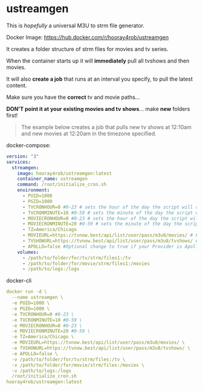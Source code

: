 # ustreamgen
This is *hopefully* a universal M3U to strm file generator.  

Docker Image: https://hub.docker.com/r/hooray4rob/ustreamgen  

It creates a folder structure of strm files for movies and tv series.

When the container starts up it will **immediately** pull all tvshows and then movies. 

It will also **create a job** that runs at an interval you specify, to pull the latest content.  

Make sure you have the **correct** tv and movie paths...  

**DON'T point it at your existing movies and tv shows**... make **new** folders first!

> The example below creates a job that pulls new tv shows at 12:10am and new movies at 12:20am in the timezone specified.

docker-compose:
```yaml
version: "3"
services:
  streamgen:
    image: hooray4rob/ustreamgen:latest
    container_name: ustreamgen
    command: /root/initialize_cron.sh
    environment:
      - PUID=1000
      - PGID=1000
      - TVCRONHOUR=0 #0-23 # sets the hour of the day the script will run again for tv shows
      - TVCRONMINUTE=10 #0-59 # sets the minute of the day the script will run again for tv shows
      - MOVIECRONHOUR=0 #0-23 # sets the hour of the day the script will run again for movies
      - MOVIECRONMINUTE=20 #0-59 # sets the minute of the day the script will run again for movies
      - TZ=America/Chicago
      - MOVIEURL=https://tvnow.best/api/list/user/pass/m3u8/movies/ # Full M3U Provider URL for Movies
      - TVSHOWURL=https://tvnow.best/api/list/user/pass/m3u8/tvshows/ # Full M3U Provider URL for TV Shows
      - APOLLO=false #Optional change to true if your Provider is Apollo
    volumes:
      - /path/to/folder/for/tv/strm/files1:/tv
      - /path/to/folder/for/movie/strm/files1:/movies
      - /path/to/logs:/logs
```

docker-cli
```yaml
docker run -d \
  --name ustreamgen \
  -e PUID=1000 \
  -e PGID=1000 \
  -e TVCRONHOUR=0 #0-23 \
  -e TVCRONMINUTE=10 #0-59 \
  -e MOVIECRONHOUR=0 #0-23 \
  -e MOVIECRONMINUTE=20 #0-59 \
  -e TZ=America/Chicago \
  -e MOVIEURL=https://tvnow.best/api/list/user/pass/m3u8/movies/ \
  -e TVSHOWURL=https://tvnow.best/api/list/user/pass/m3u8/tvshows/ \
  -e APOLLO=false \
  -v /path/to/folder/for/tv/strm/files:/tv \
  -v /path/to/folder/for/movie/strm/files:/movies \
  -v /path/to/logs:/logs
  /root/initialize_cron.sh
hooray4rob/ustreamgen:latest
```
